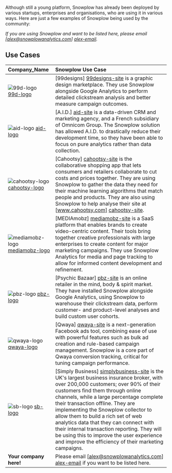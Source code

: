 Although still a young platform, Snowplow has already been deployed by various startups, enterprises and organisations, who are using it in various ways. Here are just a few examples of Snowplow being used by the community:

_If you are using Snowplow and want to be listed here, please email [alex@snowplowanalytics.com] [alex-email]._

## Use Cases

| **Company_Name**           | **Snowplow Use Case**                                                                               |
|:---------------------------|:-------------------------------------------------------------------------------------------|
| ![99d-logo] [99d-logo]     | [99designs] [99designs-site] is a graphic design marketplace. They use Snowplow alongside Google Analytics to perform detailed clickstream analysis and better measure campaign outcomes. |
| ![aid-logo] [aid-logo]     | [A.I.D.] [aid-site] is a data-driven CRM and marketing agency, and a French subsidiary of Omnicom Group. The Snowplow solution has allowed A.I.D. to drastically reduce their development time, so they have been able to focus on pure analytics rather than data collection.
| ![cahootsy-logo] [cahootsy-logo] | [Cahootsy] [cahootsy-site] is the collaborative shopping app that lets consumers and retailers collaborate to cut costs and prices together. They are using Snowplow to gather the data they need for their machine learning algorithms that match people and products. They are also using Snowplow to help analyse their site at [www.cahootsy.com] [cahootsy-site]. |
| ![mediamobz-logo] [mediamobz-logo] | [MEDIAmobz] [mediamobz-site] is a SaaS platform that enables brands to create video-centric content. Their tools bring together creative professionals with large enterprises to create content for major marketing campaigns. They use Snowplow Analytics for media and page tracking to allow for informed content development and refinement. |
| ![pbz-logo] [pbz-logo]     | [Psychic Bazaar] [pbz-site] is an online retailer in the mind, body & spirit market. They have installed Snowplow alongside Google Analytics, using Snowplow to warehouse their clickstream data, perform customer- and product-level analyses and build custom user cohorts. |
| ![qwaya-logo] [qwaya-logo] | [Qwaya] [qwaya-site] is a next-generation Facebook ads tool, combining ease of use with powerful features such as bulk ad creation and rule-based campaign management. Snowplow is a core part of Qwaya conversion tracking, critical for tuning campaign performance. |
| ![sb-logo] [sb-logo]       | [Simply Business] [simplybusiness-site] is the UK's largest business insurance broker, with over 200,000 customers; over 90% of their customers find them through online channels, while a large percentage complete their transaction offline. They are implementing the Snowplow collector to allow them to build a rich set of web analytics data that they can connect with their internal transaction reporting. They will be using this to improve the user experience and improve the efficiency of their marketing campaigns. |
| **Your company here!**     | Please email [alex@snowplowanalytics.com] [alex-email] if you want to be listed here.       |

[alex-email]: mailto:alex@snowplowanalytics.com
[99d-logo]: /snowplow/snowplow/wiki/project-and-community/images/99designs_logo.png
[99designs-site]: http://99designs.com/
[aid-logo]: /snowplow/snowplow/wiki/project-and-community/images/aid_logo.png
[aid-site]: http://www.aid.fr
[qwaya-logo]: /snowplow/snowplow/wiki/project-and-community/images/qwaya_logo.png
[qwaya-site]: http://www.qwaya.com/
[sb-logo]: /snowplow/snowplow/wiki/project-and-community/images/simplybusiness_logo.gif
[simplybusiness-site]: http://www.simplybusiness.co.uk/
[cahootsy-logo]: /snowplow/snowplow/wiki/project-and-community/images/cahootsy_logo.png
[cahootsy-site]: http://www.cahootsy.com
[mediamobz-logo]: /snowplow/snowplow/wiki/project-and-community/images/mediamobz_logo.jpg
[mediamobz-site]: http://mediamobz.com/
[pbz-logo]: /snowplow/snowplow/wiki/project-and-community/images/pbz_logo.png
[pbz-site]: http://www.psychicbazaar.com